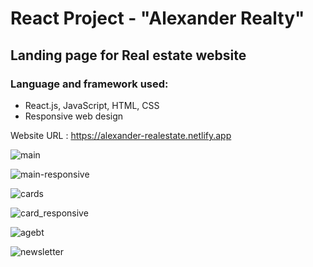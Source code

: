 # React Project -  "Alexander Realty"

## Landing page for Real estate website

### Language and framework used: 
- React.js, JavaScript, HTML, CSS
- Responsive web design 


Website URL : https://alexander-realestate.netlify.app


![main](https://user-images.githubusercontent.com/91655432/171335185-cdd26dc6-5545-47ee-ad12-6e6ff20a44e6.jpg)



![main-responsive](https://user-images.githubusercontent.com/91655432/171335208-82404ea0-52c0-4893-bdb0-6bf1ecc60565.jpg)



![cards](https://user-images.githubusercontent.com/91655432/171335218-e47ec90a-a42f-4043-9fe1-95a2d106c198.jpg)



![card_responsive](https://user-images.githubusercontent.com/91655432/171335233-974b8e22-bdac-4a0e-ba9c-45ebd3736bfe.jpg)



![agebt](https://user-images.githubusercontent.com/91655432/171335249-85b12455-39d0-4581-8a11-9de58108f706.jpg)



![newsletter](https://user-images.githubusercontent.com/91655432/171335296-22c03187-5488-4aa0-b01d-d08b3a585760.jpg)
